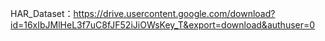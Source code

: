 HAR_Dataset：https://drive.usercontent.google.com/download?id=16xIbJMlHeL3f7uC8fJF52iJiOWsKey_T&export=download&authuser=0
